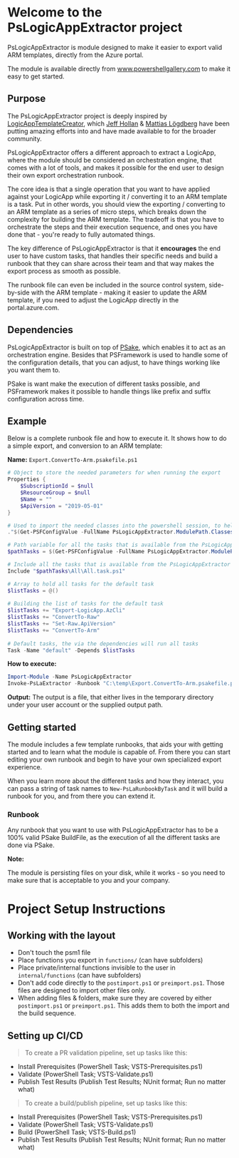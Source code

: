 ﻿
# Welcome to the PsLogicAppExtractor project

PsLogicAppExtractor is module designed to make it easier to export valid ARM templates, directly from the Azure portal.

The module is available directly from www.powershellgallery.com to make it easy to get started.

## Purpose
The PsLogicAppExtractor project is deeply inspired by [LogicAppTemplateCreator](https://github.com/jeffhollan/LogicAppTemplateCreator), which [Jeff Hollan](https://twitter.com/jeffhollan) & [Mattias Lögdberg](https://twitter.com/MLogdberg) have been putting amazing efforts into and have made available to for the broader community.

PsLogicAppExtractor offers a different approach to extract a LogicApp, where the module should be considered an orchestration engine, that comes with a lot of tools, and makes it possible for the end user to design their own export orchestration runbook.

The core idea is that a single operation that you want to have applied against your LogicApp while exporting it / converting it to an ARM template is a task. Put in other words, you should view the exporting / converting to an ARM template as a series of micro steps, which breaks down the complexity for building the ARM template. The tradeoff is that you have to orchestrate the steps and their execution sequence, and ones you have done that - you're ready to fully automated things.

The key difference of PsLogicAppExtractor is that it **encourages** the end user to have custom tasks, that handles their specific needs and build a runbook that they can share across their team and that way makes the export process as smooth as possible.

The runbook file can even be included in the source control system, side-by-side with the ARM template - making it easier to update the ARM template, if you need to adjust the LogicApp directly in the portal.azure.com.

## Dependencies
PsLogicAppExtractor is built on top of [PSake](https://github.com/psake/psake), which enables it to act as an orchestration engine. Besides that PSFramework is used to handle some of the configuration details, that you can adjust, to have things working like you want them to.

PSake is want make the execution of different tasks possible, and PSFramework makes it possible to handle things like prefix and suffix configuration across time.

## Example

Below is a complete runbook file and how to execute it. It shows how to do a simple export, and conversion to an ARM template:

**Name:** `Export.ConvertTo-Arm.psakefile.ps1`
```Powershell
# Object to store the needed parameters for when running the export
Properties {
    $SubscriptionId = $null
    $ResourceGroup = $null
    $Name = ""
    $ApiVersion = "2019-05-01"
}

# Used to import the needed classes into the powershell session, to help with the export of the Logic App
."$(Get-PSFConfigValue -FullName PsLogicAppExtractor.ModulePath.Classes)\PsLogicAppExtractor.class.ps1"

# Path variable for all the tasks that is available from the PsLogicAppExtractor module
$pathTasks = $(Get-PSFConfigValue -FullName PsLogicAppExtractor.ModulePath.Tasks)

# Include all the tasks that is available from the PsLogicAppExtractor module
Include "$pathTasks\All\All.task.ps1"

# Array to hold all tasks for the default task
$listTasks = @()
    
# Building the list of tasks for the default task
$listTasks += "Export-LogicApp.AzCli"
$listTasks += "ConvertTo-Raw"
$listTasks += "Set-Raw.ApiVersion"
$listTasks += "ConvertTo-Arm"
    
# Default tasks, the via the dependencies will run all tasks
Task -Name "default" -Depends $listTasks
```

**How to execute:**
```Powershell
Import-Module -Name PsLogicAppExtractor
Invoke-PsLaExtractor -Runbook "C:\temp\Export.ConvertTo-Arm.psakefile.ps1" -SubscriptionId "f5608f3d-ab28-49d8-9b4e-1b1f812d12e0" -ResourceGroup "TestRg" -Name "TestLogicApp"
```

**Output:**
The output is a file, that either lives in the temporary directory under your user account or the supplied output path.

## Getting started
The module includes a few template runbooks, that aids your with getting started and to learn what the module is capable of. From there you can start editing your own runbook and begin to have your own specialized export experience.

When you learn more about the different tasks and how they interact, you can pass a string of task names to `New-PsLaRunbookByTask` and it will build a runbook for you, and from there you can extend it.

### Runbook
Any runbook that you want to use with PsLogicAppExtractor has to be a 100% valid PSake BuildFile, as the execution of all the different tasks are done via PSake.

**Note:**

The module is persisting files on your disk, while it works - so you need to make sure that is acceptable to you and your company.

# Project Setup Instructions
## Working with the layout

- Don't touch the psm1 file
- Place functions you export in `functions/` (can have subfolders)
- Place private/internal functions invisible to the user in `internal/functions` (can have subfolders)
- Don't add code directly to the `postimport.ps1` or `preimport.ps1`.
  Those files are designed to import other files only.
- When adding files & folders, make sure they are covered by either `postimport.ps1` or `preimport.ps1`.
  This adds them to both the import and the build sequence.

## Setting up CI/CD

> To create a PR validation pipeline, set up tasks like this:

- Install Prerequisites (PowerShell Task; VSTS-Prerequisites.ps1)
- Validate (PowerShell Task; VSTS-Validate.ps1)
- Publish Test Results (Publish Test Results; NUnit format; Run no matter what)

> To create a build/publish pipeline, set up tasks like this:

- Install Prerequisites (PowerShell Task; VSTS-Prerequisites.ps1)
- Validate (PowerShell Task; VSTS-Validate.ps1)
- Build (PowerShell Task; VSTS-Build.ps1)
- Publish Test Results (Publish Test Results; NUnit format; Run no matter what)
